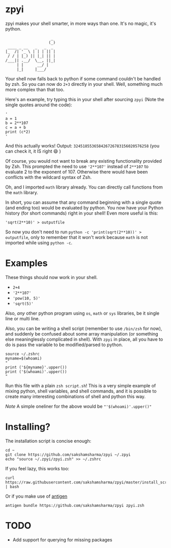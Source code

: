 zpyi
====

zpyi makes your shell smarter, in more ways than one. It's no magic, it's python.

```
                    _
                   (_)
 ____ _ __   _   _  _
|_  /| '_ \ | | | || |
 / / | |_) || |_| || |
/___|| .__/  \__, ||_|
     | |      __/ |
     |_|     |___/
```

Your shell now falls back to python if some command couldn't be handled by zsh.
So you can now do `2+3` directly in your shell. Well, something much more complex than that too.

Here's an example, try typing this in your shell after sourcing `zpyi` (Note the single quotes around the code):
```
'
a = 1
b = 2**107
c = a + b
print (c*2)
'
```
And this actually works! Output: `324518553658426726783156020576258` (you can check it, it IS right :smile: )

Of course, you would not want to break any existing functionality provided by Zsh.
This prompted the need to use `'2**107'` instead of `2**107` to evaluate 2 to the exponent of 107.
Otherwise there would have been conflicts with the wildcard syntax of Zsh.

Oh, and I imported `math` library already. You can directly call functions from the `math` library.

In short, you can assume that any command beginning with a single quote (and ending too) would be evaluated by python. You now have your Python history (for short commands) right in your shell! Even more useful is this:

```
'sqrt(2**10)' > outputfile
```

So now you don't need to run `python -c 'print(sqrt(2**10))' > outputfile`, only to remember that it won't work because `math` is not imported while using `python -c`.

# Examples
These things should now work in your shell.
* `2+4`
* `'2**107'`
* `'pow(10, 5)'`
* `'sqrt(5)'`

Also, *any* other python program using `os`, `math` or `sys` libraries, be it single line or multi line.

Also, you can be writing a shell script (remember to use `/bin/zsh` for now), and suddenly be confused about some array manipulation (or something else meaninglessly complicated in shell). With `zpyi` in place, all you have to do is pass the variable to be modified/parsed to python.
```
source ~/.zshrc
myname=$(whoami)
"
print ('${myname}'.upper())
print ('$(whoami)'.upper())
"
```
Run this file with a plain `zsh script.sh`! This is a very simple example of mixing python, shell variables, and shell commands, and it is possible to create many interesting combinations of shell and python this way.

*Note* A simple oneliner for the above would be `"'$(whoami)'.upper()"`

# Installing?
The installation script is concise enough:
```
cd ~
git clone https://github.com/sakshamsharma/zpyi ~/.zpyi
echo "source ~/.zpyi/zpyi.zsh" >> ~/.zshrc
```

If you feel lazy, this works too:
```
curl https://raw.githubusercontent.com/sakshamsharma/zpyi/master/install_script.sh | bash
```

Or if you make use of [antigen](https://github.com/zsh-users/antigen) 
```
antigen bundle https://github.com/sakshamsharma/zpyi zpyi.zsh
```

# TODO
* Add support for querying for missing packages
